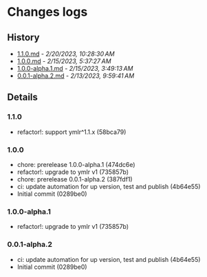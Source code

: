 # Changes logs

## History

- [1.1.0.md](#1676888910775)  -  _2/20/2023, 10:28:30 AM_
- [1.0.0.md](#1676439447483)  -  _2/15/2023, 5:37:27 AM_
- [1.0.0-alpha.1.md](#1676432953313)  -  _2/15/2023, 3:49:13 AM_
- [0.0.1-alpha.2.md](#1676282381797)  -  _2/13/2023, 9:59:41 AM_

## Details

<a id="1676888910775"></a>
### 1.1.0

* refactor!: support ymlr^1.1.x (58bca79)
  
<a id="1676439447483"></a>
### 1.0.0

* chore: prerelease 1.0.0-alpha.1 (474dc6e)
* refactor!: upgrade to ymlr v1 (735857b)
* chore: prerelease 0.0.1-alpha.2 (387fdf1)
* ci: update automation for up version, test and publish (4b64e55)
* Initial commit (0289be0)
  
<a id="1676432953313"></a>
### 1.0.0-alpha.1

* refactor!: upgrade to ymlr v1 (735857b)
  
<a id="1676282381797"></a>
### 0.0.1-alpha.2

* ci: update automation for up version, test and publish (4b64e55)
* Initial commit (0289be0)

